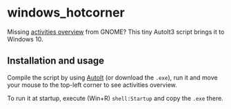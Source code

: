 # windows_hotcorner

Missing [activities overview](https://wiki.gnome.org/Projects/GnomeShell/Tour#Activities_Overview) from GNOME? This tiny AutoIt3 script brings it to Windows 10.

## Installation and usage

Compile the script by using [AutoIt](https://www.autoitscript.com/site/autoit/) (or download the `.exe`), run it and move your mouse to the top-left corner to see activities overview.

To run it at startup, execute (Win+R) `shell:Startup` and copy the `.exe` there.
